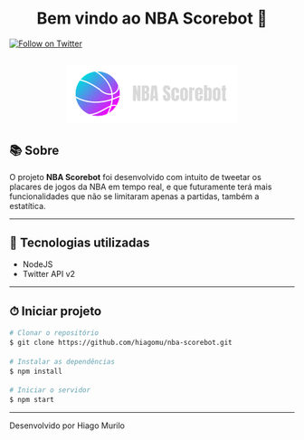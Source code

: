 <h1 align="center">Bem vindo ao NBA Scorebot 👋</h1>

[![Follow on Twitter](https://img.shields.io/twitter/follow/nbagamesbot?style=social)](https://twitter.com/nbagamesbot)

<h2 align="center">
    <img width= 300' src="./public/scorebot-logo.png">
</h2>

## 📚 Sobre 

O projeto **NBA Scorebot** foi desenvolvido com intuito de tweetar os placares de jogos da NBA em tempo real, e que futuramente terá mais funcionalidades que não se limitaram apenas a partidas, também a estatítica.

---


## 🚀 Tecnologias utilizadas

- NodeJS
- Twitter API v2

---

## ⏱ Iniciar projeto 

```bash
# Clonar o repositório
$ git clone https://github.com/hiagomu/nba-scorebot.git

# Instalar as dependências
$ npm install

# Iniciar o servidor
$ npm start

```
---
Desenvolvido por Hiago Murilo
